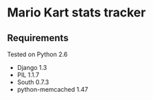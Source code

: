# Mario Kart stats tracker

## Requirements

Tested on Python 2.6

 * Django 1.3
 * PIL 1.1.7
 * South 0.7.3
 * python-memcached 1.47